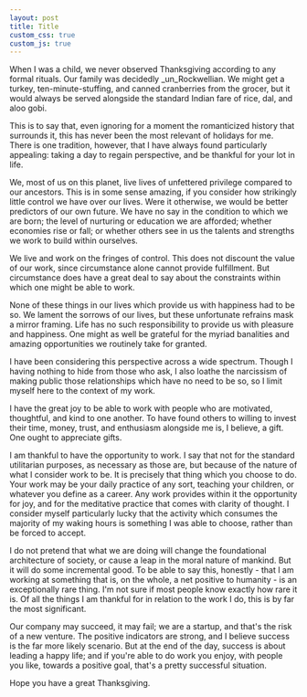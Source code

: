 ```yaml
---
layout: post
title: Title
custom_css: true
custom_js: true
---
```


When I was a child, we never observed Thanksgiving according to any formal
rituals. Our family was decidedly _un_Rockwellian. We might
get a turkey, ten-minute-stuffing, and canned cranberries from the grocer, but
it would always be served alongside the standard Indian fare of rice, dal, and
aloo gobi.


This is to say that, even ignoring for a moment the romanticized
history that surrounds it, this has never been the most relevant of holidays
for me. There is one tradition, however, that I have always found particularly
appealing: taking a day to regain perspective, and be thankful for your lot in
life.

We, most of us on this planet, live lives of unfettered privilege compared to
our ancestors. This is in some sense amazing, if you consider how strikingly little
control we have over our lives. Were it otherwise, we would be better predictors of
our own future. We have no say in the condition to which we are born; the
level of nurturing or education we are afforded; whether economies rise or
fall; or whether others see in us the talents and strengths we work to build
within ourselves.

We live and work on the fringes of control. This does not discount the value
of our work, since circumstance alone cannot provide fulfillment. But
circumstance does have a great deal to say about the constraints within which one
might be able to work.

None of these things in our lives which provide us with happiness had to be so.
We lament the sorrows of our lives, but these unfortunate refrains mask a
mirror framing. Life has no such responsibility to provide us with pleasure
and happiness. One might as well be grateful for the myriad banalities and
amazing opportunities we routinely take for granted.

I have been considering this perspective across a wide spectrum. Though
I having nothing to hide from those who ask, I also loathe the narcissism of
making public those relationships which have no need to be so, so I limit
myself here to the context of my work.

I have the great joy to be able to work with people who are motivated,
thoughtful, and kind to one another. To have found others to willing to invest
their time, money, trust, and enthusiasm alongside me is, I believe, a gift.
One ought to appreciate gifts.

I am thankful to have the opportunity to work. I say that not for the standard
utilitarian purposes, as necessary as those are, but because of the nature of
what I consider work to be. It is precisely that thing which you choose to do.
Your work may be your daily practice of any sort, teaching your children, or
whatever you define as a career. Any work provides within it the opportunity for
joy, and for the meditative practice that comes with clarity of thought. I
consider myself particularly lucky that the activity which consumes the majority of
my waking hours is something I was able to choose, rather than be forced to
accept.

I do not pretend that what we are doing will change the foundational
architecture of society, or cause a leap in the moral nature of mankind. But it
will do some incremental good. To be able to say this, honestly - that I am
working at something that is, on the whole, a net positive to humanity - is an
exceptionally rare thing. I'm not sure if most people know exactly how rare it
is. Of all the things I am thankful for in relation to the work I do, this is
by far the most significant.

Our company may succeed, it may fail; we are a startup, and that's the risk of
a new venture. The positive indicators are strong, and I believe success is the
far more likely scenario. But at the end of the day, success is about leading a
happy life; and if you're able to do work you enjoy, with people you like,
towards a positive goal, that's a pretty successful situation.

Hope you have a great Thanksgiving.


